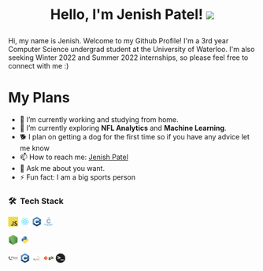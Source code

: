 <h1><p align="center">Hello, I'm Jenish Patel! <a href="http://jenishpatel.software/"><img src="https://media.giphy.com/media/hvRJCLFzcasrR4ia7z/giphy.gif" width="35px"></h1></a></p>


Hi, my name is Jenish. Welcome to my Github Profile! I'm a 3rd year Computer Science undergrad student at the University of Waterloo. 
I'm also seeking Winter 2022 and Summer 2022 internships, so please feel free to connect with me :)

# My Plans

- 🔭 I’m currently working and studying from home.
- 🌱 I’m currently exploring **NFL Analytics** and **Machine Learning**.
- 🐕 I plan on getting a dog for the first time so if you have any advice let me know
- 📫 How to reach me: [Jenish Patel](http://jenishpatel.software)
- 💬 Ask me about you want.
- ⚡ Fun fact: I am a big sports person  


### 🛠 &nbsp;Tech Stack 

<code><img height="20" src="https://raw.githubusercontent.com/github/explore/80688e429a7d4ef2fca1e82350fe8e3517d3494d/topics/javascript/javascript.png"></code>
<code><img height="20" src="https://raw.githubusercontent.com/github/explore/80688e429a7d4ef2fca1e82350fe8e3517d3494d/topics/react/react.png"></code>
<code><img height="20" src="https://raw.githubusercontent.com/github/explore/80688e429a7d4ef2fca1e82350fe8e3517d3494d/topics/cpp/cpp.png"></code>
<code><img height="20" src="https://raw.githubusercontent.com/github/explore/80688e429a7d4ef2fca1e82350fe8e3517d3494d/topics/c/c.png"></code>


<code><img height="20" src="https://raw.githubusercontent.com/github/explore/80688e429a7d4ef2fca1e82350fe8e3517d3494d/topics/nodejs/nodejs.png"></code>
<code><img height="20" src="https://raw.githubusercontent.com/github/explore/80688e429a7d4ef2fca1e82350fe8e3517d3494d/topics/python/python.png"></code>

<code><img height="20" src="https://raw.githubusercontent.com/github/explore/80688e429a7d4ef2fca1e82350fe8e3517d3494d/topics/flask/flask.png"></code>
<code><img height="20" src="https://raw.githubusercontent.com/github/explore/80688e429a7d4ef2fca1e82350fe8e3517d3494d/topics/cpp/cpp.png"></code>
<code><img height="20" src="https://raw.githubusercontent.com/github/explore/80688e429a7d4ef2fca1e82350fe8e3517d3494d/topics/mysql/mysql.png"></code>
<code><img height="20" src="https://raw.githubusercontent.com/github/explore/80688e429a7d4ef2fca1e82350fe8e3517d3494d/topics/git/git.png"></code>
<code><img height="20" src="https://raw.githubusercontent.com/github/explore/80688e429a7d4ef2fca1e82350fe8e3517d3494d/topics/terminal/terminal.png"></code>
